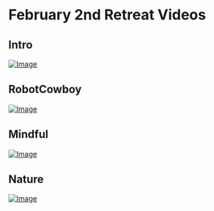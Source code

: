 # February 2nd Retreat Videos

## Intro
[![Image](https://github.com/user-attachments/assets/91e189c8-155f-4db1-ab37-786233658fd2)](https://drive.google.com/file/d/1XQg6iXJKm2g9FYTju6RaRnLxWfT6AOuD/view?usp=sharing)

## RobotCowboy
[![Image](https://github.com/user-attachments/assets/c3237504-95b1-4025-a0a8-663ed2a9dba6)](https://drive.google.com/file/d/1nYY12w8lVigwNt4y75e3sOd0R3_zCQwk/view?usp=sharing)

## Mindful
[![Image](https://github.com/user-attachments/assets/831e684e-38b6-4107-b1b0-75b1501a8a96)](https://drive.google.com/file/d/1ns9Bdtgo1u9izVHHWQVLRmY9gFqLbyD6/view?usp=sharing)

## Nature
[![Image](https://github.com/user-attachments/assets/88b0c9ac-5979-48dd-b68c-c27a3ad99c0f)](https://drive.google.com/file/d/1XT3e2uDb7vICnAibfU9GQhRQ-iSGSRp5/view?usp=sharing)